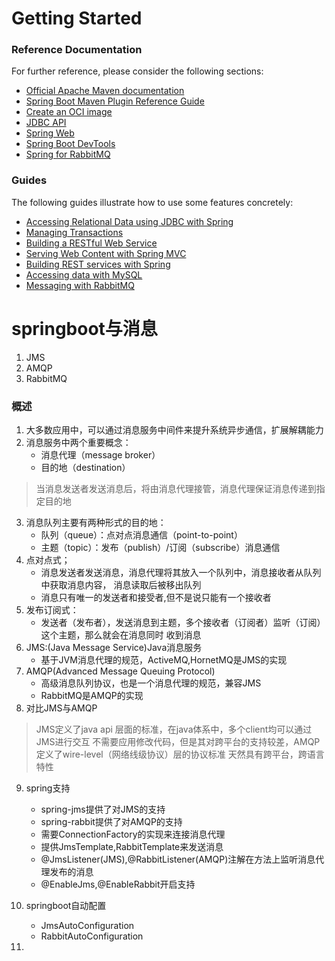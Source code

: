 # Getting Started

### Reference Documentation

For further reference, please consider the following sections:

* [Official Apache Maven documentation](https://maven.apache.org/guides/index.html)
* [Spring Boot Maven Plugin Reference Guide](https://docs.spring.io/spring-boot/docs/2.7.3/maven-plugin/reference/html/)
* [Create an OCI image](https://docs.spring.io/spring-boot/docs/2.7.3/maven-plugin/reference/html/#build-image)
* [JDBC API](https://docs.spring.io/spring-boot/docs/2.7.3/reference/htmlsingle/#data.sql)
* [Spring Web](https://docs.spring.io/spring-boot/docs/2.7.3/reference/htmlsingle/#web)
* [Spring Boot DevTools](https://docs.spring.io/spring-boot/docs/2.7.3/reference/htmlsingle/#using.devtools)
* [Spring for RabbitMQ](https://docs.spring.io/spring-boot/docs/2.7.3/reference/htmlsingle/#messaging.amqp)

### Guides

The following guides illustrate how to use some features concretely:

* [Accessing Relational Data using JDBC with Spring](https://spring.io/guides/gs/relational-data-access/)
* [Managing Transactions](https://spring.io/guides/gs/managing-transactions/)
* [Building a RESTful Web Service](https://spring.io/guides/gs/rest-service/)
* [Serving Web Content with Spring MVC](https://spring.io/guides/gs/serving-web-content/)
* [Building REST services with Spring](https://spring.io/guides/tutorials/rest/)
* [Accessing data with MySQL](https://spring.io/guides/gs/accessing-data-mysql/)
* [Messaging with RabbitMQ](https://spring.io/guides/gs/messaging-rabbitmq/)

# springboot与消息
1. JMS
2. AMQP
3. RabbitMQ

### 概述
1. 大多数应用中，可以通过消息服务中间件来提升系统异步通信，扩展解耦能力
2. 消息服务中两个重要概念：
   * 消息代理（message broker）
   * 目的地（destination）
> 当消息发送者发送消息后，将由消息代理接管，消息代理保证消息传递到指定目的地
3. 消息队列主要有两种形式的目的地：
   * 队列（queue）：点对点消息通信（point-to-point）
   * 主题（topic）：发布（publish）/订阅（subscribe）消息通信
4. 点对点式；
   * 消息发送者发送消息，消息代理将其放入一个队列中，消息接收者从队列中获取消息内容，
消息读取后被移出队列
   * 消息只有唯一的发送者和接受者,但不是说只能有一个接收者
5. 发布订阅式：
   - 发送者（发布者），发送消息到主题，多个接收者（订阅者）监听（订阅）这个主题，那么就会在消息同时
收到消息
6. JMS:(Java Message Service)Java消息服务
   * 基于JVM消息代理的规范，ActiveMQ,HornetMQ是JMS的实现
7. AMQP(Advanced Message Queuing Protocol)
   * 高级消息队列协议，也是一个消息代理的规范，兼容JMS
   * RabbitMQ是AMQP的实现
8. 对比JMS与AMQP
>  JMS定义了java api 层面的标准，在java体系中，多个client均可以通过JMS进行交互
不需要应用修改代码，但是其对跨平台的支持较差，AMQP定义了wire-level（网络线级协议）层的协议标准
天然具有跨平台，跨语言特性
9. spring支持
   * spring-jms提供了对JMS的支持
   * spring-rabbit提供了对AMQP的支持
   * 需要ConnectionFactory的实现来连接消息代理
   * 提供JmsTemplate,RabbitTemplate来发送消息
   * @JmsListener(JMS),@RabbitListener(AMQP)注解在方法上监听消息代理发布的消息
   * @EnableJms,@EnableRabbit开启支持
10. springboot自动配置
    * JmsAutoConfiguration
    * RabbitAutoConfiguration  

11. 


 

